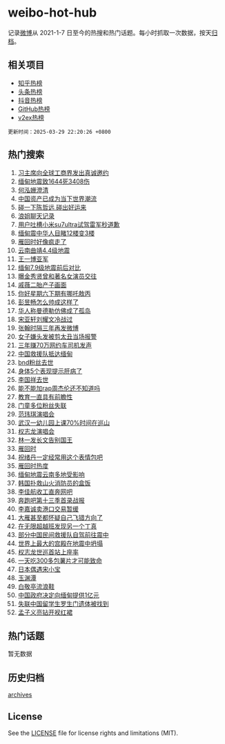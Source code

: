 # weibo-hot-hub

记录[微博](https://www.weibo.com)从 2021-1-7 日至今的热搜和热门话题。每小时抓取一次数据，按天[归档](archives)。

## 相关项目

- [知乎热榜](https://github.com/snaildev/zhihu-hot-hub)
- [头条热榜](https://github.com/snaildev/toutiao-hot-hub)
- [抖音热榜](https://github.com/snaildev/douyin-hot-hub)
- [GitHub热榜](https://github.com/snaildev/github-hot-hub)
- [v2ex热榜](https://github.com/snaildev/v2ex-hot-hub)


`更新时间：2025-03-29 22:20:26 +0800`

## 热门搜索

1. [习主席向全球工商界发出真诚邀约](https://m.weibo.cn/search?containerid=100103type%3D1%26t%3D10%26q%3D%23%E4%B9%A0%E4%B8%BB%E5%B8%AD%E5%90%91%E5%85%A8%E7%90%83%E5%B7%A5%E5%95%86%E7%95%8C%E5%8F%91%E5%87%BA%E7%9C%9F%E8%AF%9A%E9%82%80%E7%BA%A6%23&stream_entry_id=51&isnewpage=1&extparam=seat%3D1%26filter_type%3Drealtimehot%26stream_entry_id%3D51%26c_type%3D51%26q%3D%2523%25E4%25B9%25A0%25E4%25B8%25BB%25E5%25B8%25AD%25E5%2590%2591%25E5%2585%25A8%25E7%2590%2583%25E5%25B7%25A5%25E5%2595%2586%25E7%2595%258C%25E5%258F%2591%25E5%2587%25BA%25E7%259C%259F%25E8%25AF%259A%25E9%2582%2580%25E7%25BA%25A6%2523%26cate%3D10103%26pos%3D0%26dgr%3D0%26display_time%3D1743258019%26pre_seqid%3D17432580199170301752269)
1. [缅甸地震致1644死3408伤](https://m.weibo.cn/search?containerid=100103type%3D1%26t%3D10%26q%3D%23%E7%BC%85%E7%94%B8%E5%9C%B0%E9%9C%87%E8%87%B41644%E6%AD%BB3408%E4%BC%A4%23&stream_entry_id=31&isnewpage=1&extparam=seat%3D1%26filter_type%3Drealtimehot%26pos%3D0%26c_type%3D31%26q%3D%2523%25E7%25BC%2585%25E7%2594%25B8%25E5%259C%25B0%25E9%259C%2587%25E8%2587%25B41644%25E6%25AD%25BB3408%25E4%25BC%25A4%2523%26cate%3D5001%26stream_entry_id%3D31%26flag%3D1%26dgr%3D0%26realpos%3D1%26band_rank%3D1%26lcate%3D5001%26display_time%3D1743258019%26pre_seqid%3D17432580199170301752269)
1. [何泓姗澄清](https://m.weibo.cn/search?containerid=100103type%3D1%26t%3D10%26q%3D%23%E4%BD%95%E6%B3%93%E5%A7%97%E6%BE%84%E6%B8%85%23&stream_entry_id=31&isnewpage=1&extparam=seat%3D1%26filter_type%3Drealtimehot%26pos%3D1%26c_type%3D31%26q%3D%2523%25E4%25BD%2595%25E6%25B3%2593%25E5%25A7%2597%25E6%25BE%2584%25E6%25B8%2585%2523%26cate%3D5001%26stream_entry_id%3D31%26flag%3D2%26dgr%3D0%26realpos%3D2%26band_rank%3D2%26lcate%3D5001%26display_time%3D1743258019%26pre_seqid%3D17432580199170301752269)
1. [中国资产已成为当下世界潮流](https://m.weibo.cn/search?containerid=100103type%3D1%26t%3D10%26q%3D%23%E4%B8%AD%E5%9B%BD%E8%B5%84%E4%BA%A7%E5%B7%B2%E6%88%90%E4%B8%BA%E5%BD%93%E4%B8%8B%E4%B8%96%E7%95%8C%E6%BD%AE%E6%B5%81%23&stream_entry_id=31&isnewpage=1&extparam=seat%3D1%26filter_type%3Drealtimehot%26pos%3D2%26c_type%3D31%26q%3D%2523%25E4%25B8%25AD%25E5%259B%25BD%25E8%25B5%2584%25E4%25BA%25A7%25E5%25B7%25B2%25E6%2588%2590%25E4%25B8%25BA%25E5%25BD%2593%25E4%25B8%258B%25E4%25B8%2596%25E7%2595%258C%25E6%25BD%25AE%25E6%25B5%2581%2523%26cate%3D5001%26stream_entry_id%3D31%26flag%3D1%26dgr%3D0%26realpos%3D3%26band_rank%3D3%26lcate%3D5001%26display_time%3D1743258019%26pre_seqid%3D17432580199170301752269)
1. [碰一下陈哲远 碰出好运来](https://m.weibo.cn/search?containerid=100103type%3D1%26t%3D10%26q%3D%23%E7%A2%B0%E4%B8%80%E4%B8%8B%E9%99%88%E5%93%B2%E8%BF%9C+%E7%A2%B0%E5%87%BA%E5%A5%BD%E8%BF%90%E6%9D%A5%23&stream_entry_id=31&isnewpage=1&extparam=seat%3D1%26filter_type%3Drealtimehot%26pos%3D3%26c_type%3D31%26q%3D%2523%25E7%25A2%25B0%25E4%25B8%2580%25E4%25B8%258B%25E9%2599%2588%25E5%2593%25B2%25E8%25BF%259C%2520%25E7%25A2%25B0%25E5%2587%25BA%25E5%25A5%25BD%25E8%25BF%2590%25E6%259D%25A5%2523%26cate%3D5001%26adid%3D281283%26topic_ad%3D1%26is_ad_pos%3D1%26dgr%3D0%26band_rank%3D4%26stream_entry_id%3D31%26lcate%3D5001%26display_time%3D1743258019%26pre_seqid%3D17432580199170301752269)
1. [浪姐聊天记录](https://m.weibo.cn/search?containerid=100103type%3D1%26t%3D10%26q%3D%E6%B5%AA%E5%A7%90%E8%81%8A%E5%A4%A9%E8%AE%B0%E5%BD%95&stream_entry_id=31&isnewpage=1&extparam=seat%3D1%26filter_type%3Drealtimehot%26pos%3D4%26c_type%3D31%26q%3D%25E6%25B5%25AA%25E5%25A7%2590%25E8%2581%258A%25E5%25A4%25A9%25E8%25AE%25B0%25E5%25BD%2595%26cate%3D5001%26stream_entry_id%3D31%26flag%3D1%26dgr%3D0%26realpos%3D4%26band_rank%3D4%26lcate%3D5001%26display_time%3D1743258019%26pre_seqid%3D17432580199170301752269)
1. [用户吐槽小米su7ultra试驾雷军秒道歉](https://m.weibo.cn/search?containerid=100103type%3D1%26t%3D10%26q%3D%23%E7%94%A8%E6%88%B7%E5%90%90%E6%A7%BD%E5%B0%8F%E7%B1%B3su7ultra%E8%AF%95%E9%A9%BE%E9%9B%B7%E5%86%9B%E7%A7%92%E9%81%93%E6%AD%89%23&stream_entry_id=31&isnewpage=1&extparam=seat%3D1%26filter_type%3Drealtimehot%26pos%3D5%26c_type%3D31%26q%3D%2523%25E7%2594%25A8%25E6%2588%25B7%25E5%2590%2590%25E6%25A7%25BD%25E5%25B0%258F%25E7%25B1%25B3su7ultra%25E8%25AF%2595%25E9%25A9%25BE%25E9%259B%25B7%25E5%2586%259B%25E7%25A7%2592%25E9%2581%2593%25E6%25AD%2589%2523%26cate%3D5001%26stream_entry_id%3D31%26flag%3D1%26dgr%3D0%26realpos%3D5%26band_rank%3D5%26lcate%3D5001%26display_time%3D1743258019%26pre_seqid%3D17432580199170301752269)
1. [缅甸震中华人目睹12楼变3楼](https://m.weibo.cn/search?containerid=100103type%3D1%26t%3D10%26q%3D%23%E7%BC%85%E7%94%B8%E9%9C%87%E4%B8%AD%E5%8D%8E%E4%BA%BA%E7%9B%AE%E7%9D%B912%E6%A5%BC%E5%8F%983%E6%A5%BC%23&stream_entry_id=31&isnewpage=1&extparam=seat%3D1%26filter_type%3Drealtimehot%26pos%3D6%26c_type%3D31%26q%3D%2523%25E7%25BC%2585%25E7%2594%25B8%25E9%259C%2587%25E4%25B8%25AD%25E5%258D%258E%25E4%25BA%25BA%25E7%259B%25AE%25E7%259D%25B912%25E6%25A5%25BC%25E5%258F%25983%25E6%25A5%25BC%2523%26cate%3D5001%26stream_entry_id%3D31%26flag%3D0%26dgr%3D0%26realpos%3D6%26band_rank%3D6%26lcate%3D5001%26display_time%3D1743258019%26pre_seqid%3D17432580199170301752269)
1. [雁回时好像疯走了](https://m.weibo.cn/search?containerid=100103type%3D1%26t%3D10%26q%3D%E9%9B%81%E5%9B%9E%E6%97%B6%E5%A5%BD%E5%83%8F%E7%96%AF%E8%B5%B0%E4%BA%86&stream_entry_id=31&isnewpage=1&extparam=seat%3D1%26filter_type%3Drealtimehot%26pos%3D7%26c_type%3D31%26q%3D%25E9%259B%2581%25E5%259B%259E%25E6%2597%25B6%25E5%25A5%25BD%25E5%2583%258F%25E7%2596%25AF%25E8%25B5%25B0%25E4%25BA%2586%26cate%3D5001%26stream_entry_id%3D31%26flag%3D0%26dgr%3D0%26realpos%3D7%26band_rank%3D7%26lcate%3D5001%26display_time%3D1743258019%26pre_seqid%3D17432580199170301752269)
1. [云南曲靖4.4级地震](https://m.weibo.cn/search?containerid=100103type%3D1%26t%3D10%26q%3D%23%E4%BA%91%E5%8D%97%E6%9B%B2%E9%9D%964.4%E7%BA%A7%E5%9C%B0%E9%9C%87%23&stream_entry_id=31&isnewpage=1&extparam=seat%3D1%26filter_type%3Drealtimehot%26pos%3D8%26c_type%3D31%26q%3D%2523%25E4%25BA%2591%25E5%258D%2597%25E6%259B%25B2%25E9%259D%25964.4%25E7%25BA%25A7%25E5%259C%25B0%25E9%259C%2587%2523%26cate%3D5001%26stream_entry_id%3D31%26flag%3D0%26dgr%3D0%26realpos%3D8%26band_rank%3D8%26lcate%3D5001%26display_time%3D1743258019%26pre_seqid%3D17432580199170301752269)
1. [王一博亚军](https://m.weibo.cn/search?containerid=100103type%3D1%26t%3D10%26q%3D%E7%8E%8B%E4%B8%80%E5%8D%9A%E4%BA%9A%E5%86%9B&stream_entry_id=31&isnewpage=1&extparam=seat%3D1%26filter_type%3Drealtimehot%26pos%3D9%26c_type%3D31%26q%3D%25E7%258E%258B%25E4%25B8%2580%25E5%258D%259A%25E4%25BA%259A%25E5%2586%259B%26cate%3D5001%26stream_entry_id%3D31%26flag%3D16%26dgr%3D0%26realpos%3D9%26band_rank%3D9%26lcate%3D5001%26display_time%3D1743258019%26pre_seqid%3D17432580199170301752269)
1. [缅甸7.9级地震前后对比](https://m.weibo.cn/search?containerid=100103type%3D1%26t%3D10%26q%3D%23%E7%BC%85%E7%94%B87.9%E7%BA%A7%E5%9C%B0%E9%9C%87%E5%89%8D%E5%90%8E%E5%AF%B9%E6%AF%94%23&stream_entry_id=31&isnewpage=1&extparam=seat%3D1%26filter_type%3Drealtimehot%26pos%3D10%26c_type%3D31%26q%3D%2523%25E7%25BC%2585%25E7%2594%25B87.9%25E7%25BA%25A7%25E5%259C%25B0%25E9%259C%2587%25E5%2589%258D%25E5%2590%258E%25E5%25AF%25B9%25E6%25AF%2594%2523%26cate%3D5001%26stream_entry_id%3D31%26flag%3D0%26dgr%3D0%26realpos%3D10%26band_rank%3D10%26lcate%3D5001%26display_time%3D1743258019%26pre_seqid%3D17432580199170301752269)
1. [曝金秀贤曾和著名女演员交往](https://m.weibo.cn/search?containerid=100103type%3D1%26t%3D10%26q%3D%23%E6%9B%9D%E9%87%91%E7%A7%80%E8%B4%A4%E6%9B%BE%E5%92%8C%E8%91%97%E5%90%8D%E5%A5%B3%E6%BC%94%E5%91%98%E4%BA%A4%E5%BE%80%23&stream_entry_id=31&isnewpage=1&extparam=seat%3D1%26filter_type%3Drealtimehot%26pos%3D11%26c_type%3D31%26q%3D%2523%25E6%259B%259D%25E9%2587%2591%25E7%25A7%2580%25E8%25B4%25A4%25E6%259B%25BE%25E5%2592%258C%25E8%2591%2597%25E5%2590%258D%25E5%25A5%25B3%25E6%25BC%2594%25E5%2591%2598%25E4%25BA%25A4%25E5%25BE%2580%2523%26cate%3D5001%26stream_entry_id%3D31%26flag%3D2%26dgr%3D0%26realpos%3D11%26band_rank%3D11%26lcate%3D5001%26display_time%3D1743258019%26pre_seqid%3D17432580199170301752269)
1. [戚薇二胎产子画面](https://m.weibo.cn/search?containerid=100103type%3D1%26t%3D10%26q%3D%E6%88%9A%E8%96%87%E4%BA%8C%E8%83%8E%E4%BA%A7%E5%AD%90%E7%94%BB%E9%9D%A2&stream_entry_id=31&isnewpage=1&extparam=seat%3D1%26filter_type%3Drealtimehot%26pos%3D12%26c_type%3D31%26q%3D%25E6%2588%259A%25E8%2596%2587%25E4%25BA%258C%25E8%2583%258E%25E4%25BA%25A7%25E5%25AD%2590%25E7%2594%25BB%25E9%259D%25A2%26cate%3D5001%26stream_entry_id%3D31%26flag%3D2%26dgr%3D0%26realpos%3D12%26band_rank%3D12%26lcate%3D5001%26display_time%3D1743258019%26pre_seqid%3D17432580199170301752269)
1. [你好星期六下期有哪吒敖丙](https://m.weibo.cn/search?containerid=100103type%3D1%26t%3D10%26q%3D%23%E4%BD%A0%E5%A5%BD%E6%98%9F%E6%9C%9F%E5%85%AD%E4%B8%8B%E6%9C%9F%E6%9C%89%E5%93%AA%E5%90%92%E6%95%96%E4%B8%99%23&stream_entry_id=31&isnewpage=1&extparam=seat%3D1%26filter_type%3Drealtimehot%26pos%3D13%26c_type%3D31%26q%3D%2523%25E4%25BD%25A0%25E5%25A5%25BD%25E6%2598%259F%25E6%259C%259F%25E5%2585%25AD%25E4%25B8%258B%25E6%259C%259F%25E6%259C%2589%25E5%2593%25AA%25E5%2590%2592%25E6%2595%2596%25E4%25B8%2599%2523%26cate%3D5001%26stream_entry_id%3D31%26flag%3D1%26dgr%3D0%26realpos%3D13%26band_rank%3D13%26lcate%3D5001%26display_time%3D1743258019%26pre_seqid%3D17432580199170301752269)
1. [彭昱畅怎么帅成这样了](https://m.weibo.cn/search?containerid=100103type%3D1%26t%3D10%26q%3D%23%E5%BD%AD%E6%98%B1%E7%95%85%E6%80%8E%E4%B9%88%E5%B8%85%E6%88%90%E8%BF%99%E6%A0%B7%E4%BA%86%23&stream_entry_id=31&isnewpage=1&extparam=seat%3D1%26filter_type%3Drealtimehot%26pos%3D14%26c_type%3D31%26q%3D%2523%25E5%25BD%25AD%25E6%2598%25B1%25E7%2595%2585%25E6%2580%258E%25E4%25B9%2588%25E5%25B8%2585%25E6%2588%2590%25E8%25BF%2599%25E6%25A0%25B7%25E4%25BA%2586%2523%26cate%3D5001%26stream_entry_id%3D31%26flag%3D0%26dgr%3D0%26realpos%3D14%26band_rank%3D14%26lcate%3D5001%26display_time%3D1743258019%26pre_seqid%3D17432580199170301752269)
1. [华人称曼德勒仿佛成了孤岛](https://m.weibo.cn/search?containerid=100103type%3D1%26t%3D10%26q%3D%23%E5%8D%8E%E4%BA%BA%E7%A7%B0%E6%9B%BC%E5%BE%B7%E5%8B%92%E4%BB%BF%E4%BD%9B%E6%88%90%E4%BA%86%E5%AD%A4%E5%B2%9B%23&stream_entry_id=31&isnewpage=1&extparam=seat%3D1%26filter_type%3Drealtimehot%26pos%3D15%26c_type%3D31%26q%3D%2523%25E5%258D%258E%25E4%25BA%25BA%25E7%25A7%25B0%25E6%259B%25BC%25E5%25BE%25B7%25E5%258B%2592%25E4%25BB%25BF%25E4%25BD%259B%25E6%2588%2590%25E4%25BA%2586%25E5%25AD%25A4%25E5%25B2%259B%2523%26cate%3D5001%26stream_entry_id%3D31%26flag%3D1%26dgr%3D0%26realpos%3D15%26band_rank%3D15%26lcate%3D5001%26display_time%3D1743258019%26pre_seqid%3D17432580199170301752269)
1. [宋亚轩刘耀文冷战过](https://m.weibo.cn/search?containerid=100103type%3D1%26t%3D10%26q%3D%23%E5%AE%8B%E4%BA%9A%E8%BD%A9%E5%88%98%E8%80%80%E6%96%87%E5%86%B7%E6%88%98%E8%BF%87%23&stream_entry_id=31&isnewpage=1&extparam=seat%3D1%26filter_type%3Drealtimehot%26pos%3D16%26c_type%3D31%26q%3D%2523%25E5%25AE%258B%25E4%25BA%259A%25E8%25BD%25A9%25E5%2588%2598%25E8%2580%2580%25E6%2596%2587%25E5%2586%25B7%25E6%2588%2598%25E8%25BF%2587%2523%26cate%3D5001%26stream_entry_id%3D31%26flag%3D1%26dgr%3D0%26realpos%3D16%26band_rank%3D16%26lcate%3D5001%26display_time%3D1743258019%26pre_seqid%3D17432580199170301752269)
1. [张翰时隔三年再发微博](https://m.weibo.cn/search?containerid=100103type%3D1%26t%3D10%26q%3D%23%E5%BC%A0%E7%BF%B0%E6%97%B6%E9%9A%94%E4%B8%89%E5%B9%B4%E5%86%8D%E5%8F%91%E5%BE%AE%E5%8D%9A%23&stream_entry_id=31&isnewpage=1&extparam=seat%3D1%26filter_type%3Drealtimehot%26pos%3D17%26c_type%3D31%26q%3D%2523%25E5%25BC%25A0%25E7%25BF%25B0%25E6%2597%25B6%25E9%259A%2594%25E4%25B8%2589%25E5%25B9%25B4%25E5%2586%258D%25E5%258F%2591%25E5%25BE%25AE%25E5%258D%259A%2523%26cate%3D5001%26stream_entry_id%3D31%26flag%3D0%26dgr%3D0%26realpos%3D17%26band_rank%3D17%26lcate%3D5001%26display_time%3D1743258019%26pre_seqid%3D17432580199170301752269)
1. [女子嫌头发被剪太丑当场报警](https://m.weibo.cn/search?containerid=100103type%3D1%26t%3D10%26q%3D%23%E5%A5%B3%E5%AD%90%E5%AB%8C%E5%A4%B4%E5%8F%91%E8%A2%AB%E5%89%AA%E5%A4%AA%E4%B8%91%E5%BD%93%E5%9C%BA%E6%8A%A5%E8%AD%A6%23&stream_entry_id=31&isnewpage=1&extparam=seat%3D1%26filter_type%3Drealtimehot%26pos%3D18%26c_type%3D31%26q%3D%2523%25E5%25A5%25B3%25E5%25AD%2590%25E5%25AB%258C%25E5%25A4%25B4%25E5%258F%2591%25E8%25A2%25AB%25E5%2589%25AA%25E5%25A4%25AA%25E4%25B8%2591%25E5%25BD%2593%25E5%259C%25BA%25E6%258A%25A5%25E8%25AD%25A6%2523%26cate%3D5001%26stream_entry_id%3D31%26flag%3D0%26dgr%3D0%26realpos%3D18%26band_rank%3D18%26lcate%3D5001%26display_time%3D1743258019%26pre_seqid%3D17432580199170301752269)
1. [三年赚70万网约车司机发声](https://m.weibo.cn/search?containerid=100103type%3D1%26t%3D10%26q%3D%23%E4%B8%89%E5%B9%B4%E8%B5%9A70%E4%B8%87%E7%BD%91%E7%BA%A6%E8%BD%A6%E5%8F%B8%E6%9C%BA%E5%8F%91%E5%A3%B0%23&stream_entry_id=31&isnewpage=1&extparam=seat%3D1%26filter_type%3Drealtimehot%26pos%3D19%26c_type%3D31%26q%3D%2523%25E4%25B8%2589%25E5%25B9%25B4%25E8%25B5%259A70%25E4%25B8%2587%25E7%25BD%2591%25E7%25BA%25A6%25E8%25BD%25A6%25E5%258F%25B8%25E6%259C%25BA%25E5%258F%2591%25E5%25A3%25B0%2523%26cate%3D5001%26stream_entry_id%3D31%26flag%3D0%26dgr%3D0%26realpos%3D19%26band_rank%3D19%26lcate%3D5001%26display_time%3D1743258019%26pre_seqid%3D17432580199170301752269)
1. [中国救援队抵达缅甸](https://m.weibo.cn/search?containerid=100103type%3D1%26t%3D10%26q%3D%23%E4%B8%AD%E5%9B%BD%E6%95%91%E6%8F%B4%E9%98%9F%E6%8A%B5%E8%BE%BE%E7%BC%85%E7%94%B8%23&stream_entry_id=31&isnewpage=1&extparam=seat%3D1%26filter_type%3Drealtimehot%26pos%3D20%26c_type%3D31%26q%3D%2523%25E4%25B8%25AD%25E5%259B%25BD%25E6%2595%2591%25E6%258F%25B4%25E9%2598%259F%25E6%258A%25B5%25E8%25BE%25BE%25E7%25BC%2585%25E7%2594%25B8%2523%26cate%3D5001%26stream_entry_id%3D31%26flag%3D0%26dgr%3D0%26realpos%3D20%26band_rank%3D20%26lcate%3D5001%26display_time%3D1743258019%26pre_seqid%3D17432580199170301752269)
1. [bnd粉丝去世](https://m.weibo.cn/search?containerid=100103type%3D1%26t%3D10%26q%3Dbnd%E7%B2%89%E4%B8%9D%E5%8E%BB%E4%B8%96&stream_entry_id=31&isnewpage=1&extparam=seat%3D1%26filter_type%3Drealtimehot%26pos%3D21%26c_type%3D31%26q%3Dbnd%25E7%25B2%2589%25E4%25B8%259D%25E5%258E%25BB%25E4%25B8%2596%26cate%3D5001%26stream_entry_id%3D31%26flag%3D2%26dgr%3D0%26realpos%3D21%26band_rank%3D21%26lcate%3D5001%26display_time%3D1743258019%26pre_seqid%3D17432580199170301752269)
1. [身体5个表现提示肝病了](https://m.weibo.cn/search?containerid=100103type%3D1%26t%3D10%26q%3D%23%E8%BA%AB%E4%BD%935%E4%B8%AA%E8%A1%A8%E7%8E%B0%E6%8F%90%E7%A4%BA%E8%82%9D%E7%97%85%E4%BA%86%23&stream_entry_id=31&isnewpage=1&extparam=seat%3D1%26filter_type%3Drealtimehot%26pos%3D22%26c_type%3D31%26q%3D%2523%25E8%25BA%25AB%25E4%25BD%25935%25E4%25B8%25AA%25E8%25A1%25A8%25E7%258E%25B0%25E6%258F%2590%25E7%25A4%25BA%25E8%2582%259D%25E7%2597%2585%25E4%25BA%2586%2523%26cate%3D5001%26stream_entry_id%3D31%26flag%3D0%26dgr%3D0%26realpos%3D22%26band_rank%3D22%26lcate%3D5001%26display_time%3D1743258019%26pre_seqid%3D17432580199170301752269)
1. [李国祥去世](https://m.weibo.cn/search?containerid=100103type%3D1%26t%3D10%26q%3D%23%E6%9D%8E%E5%9B%BD%E7%A5%A5%E5%8E%BB%E4%B8%96%23&stream_entry_id=31&isnewpage=1&extparam=seat%3D1%26filter_type%3Drealtimehot%26pos%3D23%26c_type%3D31%26q%3D%2523%25E6%259D%258E%25E5%259B%25BD%25E7%25A5%25A5%25E5%258E%25BB%25E4%25B8%2596%2523%26cate%3D5001%26stream_entry_id%3D31%26flag%3D0%26dgr%3D0%26realpos%3D23%26band_rank%3D23%26lcate%3D5001%26display_time%3D1743258019%26pre_seqid%3D17432580199170301752269)
1. [能不能加rap周杰伦还不知道吗](https://m.weibo.cn/search?containerid=100103type%3D1%26t%3D10%26q%3D%E8%83%BD%E4%B8%8D%E8%83%BD%E5%8A%A0rap%E5%91%A8%E6%9D%B0%E4%BC%A6%E8%BF%98%E4%B8%8D%E7%9F%A5%E9%81%93%E5%90%97&stream_entry_id=31&isnewpage=1&extparam=seat%3D1%26filter_type%3Drealtimehot%26pos%3D24%26c_type%3D31%26q%3D%25E8%2583%25BD%25E4%25B8%258D%25E8%2583%25BD%25E5%258A%25A0rap%25E5%2591%25A8%25E6%259D%25B0%25E4%25BC%25A6%25E8%25BF%2598%25E4%25B8%258D%25E7%259F%25A5%25E9%2581%2593%25E5%2590%2597%26cate%3D5001%26stream_entry_id%3D31%26flag%3D1%26dgr%3D0%26realpos%3D24%26band_rank%3D24%26lcate%3D5001%26display_time%3D1743258019%26pre_seqid%3D17432580199170301752269)
1. [教育一直具有前瞻性](https://m.weibo.cn/search?containerid=100103type%3D1%26t%3D10%26q%3D%E6%95%99%E8%82%B2%E4%B8%80%E7%9B%B4%E5%85%B7%E6%9C%89%E5%89%8D%E7%9E%BB%E6%80%A7&stream_entry_id=31&isnewpage=1&extparam=seat%3D1%26filter_type%3Drealtimehot%26pos%3D25%26c_type%3D31%26q%3D%25E6%2595%2599%25E8%2582%25B2%25E4%25B8%2580%25E7%259B%25B4%25E5%2585%25B7%25E6%259C%2589%25E5%2589%258D%25E7%259E%25BB%25E6%2580%25A7%26cate%3D5001%26stream_entry_id%3D31%26flag%3D1%26dgr%3D0%26realpos%3D25%26band_rank%3D25%26lcate%3D5001%26display_time%3D1743258019%26pre_seqid%3D17432580199170301752269)
1. [门童多位粉丝失联](https://m.weibo.cn/search?containerid=100103type%3D1%26t%3D10%26q%3D%23%E9%97%A8%E7%AB%A5%E5%A4%9A%E4%BD%8D%E7%B2%89%E4%B8%9D%E5%A4%B1%E8%81%94%23&stream_entry_id=31&isnewpage=1&extparam=seat%3D1%26filter_type%3Drealtimehot%26pos%3D26%26c_type%3D31%26q%3D%2523%25E9%2597%25A8%25E7%25AB%25A5%25E5%25A4%259A%25E4%25BD%258D%25E7%25B2%2589%25E4%25B8%259D%25E5%25A4%25B1%25E8%2581%2594%2523%26cate%3D5001%26stream_entry_id%3D31%26flag%3D0%26dgr%3D0%26realpos%3D26%26band_rank%3D26%26lcate%3D5001%26display_time%3D1743258019%26pre_seqid%3D17432580199170301752269)
1. [范玮琪演唱会](https://m.weibo.cn/search?containerid=100103type%3D1%26t%3D10%26q%3D%E8%8C%83%E7%8E%AE%E7%90%AA%E6%BC%94%E5%94%B1%E4%BC%9A&stream_entry_id=31&isnewpage=1&extparam=seat%3D1%26filter_type%3Drealtimehot%26pos%3D27%26c_type%3D31%26q%3D%25E8%258C%2583%25E7%258E%25AE%25E7%2590%25AA%25E6%25BC%2594%25E5%2594%25B1%25E4%25BC%259A%26cate%3D5001%26stream_entry_id%3D31%26flag%3D1%26dgr%3D0%26realpos%3D27%26band_rank%3D27%26lcate%3D5001%26display_time%3D1743258019%26pre_seqid%3D17432580199170301752269)
1. [武汉一幼儿园上课70%时间在巡山](https://m.weibo.cn/search?containerid=100103type%3D1%26t%3D10%26q%3D%23%E6%AD%A6%E6%B1%89%E4%B8%80%E5%B9%BC%E5%84%BF%E5%9B%AD%E4%B8%8A%E8%AF%BE70%25%E6%97%B6%E9%97%B4%E5%9C%A8%E5%B7%A1%E5%B1%B1%23&stream_entry_id=31&isnewpage=1&extparam=seat%3D1%26filter_type%3Drealtimehot%26pos%3D28%26c_type%3D31%26q%3D%2523%25E6%25AD%25A6%25E6%25B1%2589%25E4%25B8%2580%25E5%25B9%25BC%25E5%2584%25BF%25E5%259B%25AD%25E4%25B8%258A%25E8%25AF%25BE70%2525%25E6%2597%25B6%25E9%2597%25B4%25E5%259C%25A8%25E5%25B7%25A1%25E5%25B1%25B1%2523%26cate%3D5001%26stream_entry_id%3D31%26flag%3D0%26dgr%3D0%26realpos%3D28%26band_rank%3D28%26lcate%3D5001%26display_time%3D1743258019%26pre_seqid%3D17432580199170301752269)
1. [权志龙演唱会](https://m.weibo.cn/search?containerid=100103type%3D1%26t%3D10%26q%3D%E6%9D%83%E5%BF%97%E9%BE%99%E6%BC%94%E5%94%B1%E4%BC%9A&stream_entry_id=31&isnewpage=1&extparam=seat%3D1%26filter_type%3Drealtimehot%26pos%3D29%26c_type%3D31%26q%3D%25E6%259D%2583%25E5%25BF%2597%25E9%25BE%2599%25E6%25BC%2594%25E5%2594%25B1%25E4%25BC%259A%26cate%3D5001%26stream_entry_id%3D31%26flag%3D0%26dgr%3D0%26realpos%3D29%26band_rank%3D29%26lcate%3D5001%26display_time%3D1743258019%26pre_seqid%3D17432580199170301752269)
1. [林一发长文告别国王](https://m.weibo.cn/search?containerid=100103type%3D1%26t%3D10%26q%3D%23%E6%9E%97%E4%B8%80%E5%8F%91%E9%95%BF%E6%96%87%E5%91%8A%E5%88%AB%E5%9B%BD%E7%8E%8B%23&stream_entry_id=31&isnewpage=1&extparam=seat%3D1%26filter_type%3Drealtimehot%26pos%3D30%26c_type%3D31%26q%3D%2523%25E6%259E%2597%25E4%25B8%2580%25E5%258F%2591%25E9%2595%25BF%25E6%2596%2587%25E5%2591%258A%25E5%2588%25AB%25E5%259B%25BD%25E7%258E%258B%2523%26cate%3D5001%26stream_entry_id%3D31%26flag%3D1%26dgr%3D0%26realpos%3D30%26band_rank%3D30%26lcate%3D5001%26display_time%3D1743258019%26pre_seqid%3D17432580199170301752269)
1. [雁回时](https://m.weibo.cn/search?containerid=100103type%3D1%26t%3D10%26q%3D%E9%9B%81%E5%9B%9E%E6%97%B6&stream_entry_id=31&isnewpage=1&extparam=seat%3D1%26filter_type%3Drealtimehot%26pos%3D31%26c_type%3D31%26q%3D%25E9%259B%2581%25E5%259B%259E%25E6%2597%25B6%26cate%3D5001%26stream_entry_id%3D31%26flag%3D0%26dgr%3D0%26realpos%3D31%26band_rank%3D31%26lcate%3D5001%26display_time%3D1743258019%26pre_seqid%3D17432580199170301752269)
1. [祝绪丹一定经常用这个表情包吧](https://m.weibo.cn/search?containerid=100103type%3D1%26t%3D10%26q%3D%E7%A5%9D%E7%BB%AA%E4%B8%B9%E4%B8%80%E5%AE%9A%E7%BB%8F%E5%B8%B8%E7%94%A8%E8%BF%99%E4%B8%AA%E8%A1%A8%E6%83%85%E5%8C%85%E5%90%A7&stream_entry_id=31&isnewpage=1&extparam=seat%3D1%26filter_type%3Drealtimehot%26pos%3D32%26c_type%3D31%26q%3D%25E7%25A5%259D%25E7%25BB%25AA%25E4%25B8%25B9%25E4%25B8%2580%25E5%25AE%259A%25E7%25BB%258F%25E5%25B8%25B8%25E7%2594%25A8%25E8%25BF%2599%25E4%25B8%25AA%25E8%25A1%25A8%25E6%2583%2585%25E5%258C%2585%25E5%2590%25A7%26cate%3D5001%26stream_entry_id%3D31%26flag%3D1%26dgr%3D0%26realpos%3D32%26band_rank%3D32%26lcate%3D5001%26display_time%3D1743258019%26pre_seqid%3D17432580199170301752269)
1. [雁回时热度](https://m.weibo.cn/search?containerid=100103type%3D1%26t%3D10%26q%3D%E9%9B%81%E5%9B%9E%E6%97%B6%E7%83%AD%E5%BA%A6&stream_entry_id=31&isnewpage=1&extparam=seat%3D1%26filter_type%3Drealtimehot%26pos%3D33%26c_type%3D31%26q%3D%25E9%259B%2581%25E5%259B%259E%25E6%2597%25B6%25E7%2583%25AD%25E5%25BA%25A6%26cate%3D5001%26stream_entry_id%3D31%26flag%3D0%26dgr%3D0%26realpos%3D33%26band_rank%3D33%26lcate%3D5001%26display_time%3D1743258019%26pre_seqid%3D17432580199170301752269)
1. [缅甸地震云南多地受影响](https://m.weibo.cn/search?containerid=100103type%3D1%26t%3D10%26q%3D%23%E7%BC%85%E7%94%B8%E5%9C%B0%E9%9C%87%E4%BA%91%E5%8D%97%E5%A4%9A%E5%9C%B0%E5%8F%97%E5%BD%B1%E5%93%8D%23&stream_entry_id=31&isnewpage=1&extparam=seat%3D1%26filter_type%3Drealtimehot%26pos%3D34%26c_type%3D31%26q%3D%2523%25E7%25BC%2585%25E7%2594%25B8%25E5%259C%25B0%25E9%259C%2587%25E4%25BA%2591%25E5%258D%2597%25E5%25A4%259A%25E5%259C%25B0%25E5%258F%2597%25E5%25BD%25B1%25E5%2593%258D%2523%26cate%3D5001%26stream_entry_id%3D31%26flag%3D0%26dgr%3D0%26realpos%3D34%26band_rank%3D34%26lcate%3D5001%26display_time%3D1743258019%26pre_seqid%3D17432580199170301752269)
1. [韩国扑救山火消防员的盒饭](https://m.weibo.cn/search?containerid=100103type%3D1%26t%3D10%26q%3D%E9%9F%A9%E5%9B%BD%E6%89%91%E6%95%91%E5%B1%B1%E7%81%AB%E6%B6%88%E9%98%B2%E5%91%98%E7%9A%84%E7%9B%92%E9%A5%AD&stream_entry_id=31&isnewpage=1&extparam=seat%3D1%26filter_type%3Drealtimehot%26pos%3D35%26c_type%3D31%26q%3D%25E9%259F%25A9%25E5%259B%25BD%25E6%2589%2591%25E6%2595%2591%25E5%25B1%25B1%25E7%2581%25AB%25E6%25B6%2588%25E9%2598%25B2%25E5%2591%2598%25E7%259A%2584%25E7%259B%2592%25E9%25A5%25AD%26cate%3D5001%26stream_entry_id%3D31%26flag%3D0%26dgr%3D0%26realpos%3D35%26band_rank%3D35%26lcate%3D5001%26display_time%3D1743258019%26pre_seqid%3D17432580199170301752269)
1. [李佳航收工直奔网吧](https://m.weibo.cn/search?containerid=100103type%3D1%26t%3D10%26q%3D%23%E6%9D%8E%E4%BD%B3%E8%88%AA%E6%94%B6%E5%B7%A5%E7%9B%B4%E5%A5%94%E7%BD%91%E5%90%A7%23&stream_entry_id=31&isnewpage=1&extparam=seat%3D1%26filter_type%3Drealtimehot%26pos%3D36%26c_type%3D31%26q%3D%2523%25E6%259D%258E%25E4%25BD%25B3%25E8%2588%25AA%25E6%2594%25B6%25E5%25B7%25A5%25E7%259B%25B4%25E5%25A5%2594%25E7%25BD%2591%25E5%2590%25A7%2523%26cate%3D5001%26stream_entry_id%3D31%26flag%3D1%26dgr%3D0%26realpos%3D36%26band_rank%3D36%26lcate%3D5001%26display_time%3D1743258019%26pre_seqid%3D17432580199170301752269)
1. [奔跑吧第十三季首录战报](https://m.weibo.cn/search?containerid=100103type%3D1%26t%3D10%26q%3D%23%E5%A5%94%E8%B7%91%E5%90%A7%E7%AC%AC%E5%8D%81%E4%B8%89%E5%AD%A3%E9%A6%96%E5%BD%95%E6%88%98%E6%8A%A5%23&stream_entry_id=31&isnewpage=1&extparam=seat%3D1%26filter_type%3Drealtimehot%26pos%3D37%26c_type%3D31%26q%3D%2523%25E5%25A5%2594%25E8%25B7%2591%25E5%2590%25A7%25E7%25AC%25AC%25E5%258D%2581%25E4%25B8%2589%25E5%25AD%25A3%25E9%25A6%2596%25E5%25BD%2595%25E6%2588%2598%25E6%258A%25A5%2523%26cate%3D5001%26stream_entry_id%3D31%26flag%3D1%26dgr%3D0%26realpos%3D37%26band_rank%3D37%26lcate%3D5001%26display_time%3D1743258019%26pre_seqid%3D17432580199170301752269)
1. [李嘉诚卖港口交易暂缓](https://m.weibo.cn/search?containerid=100103type%3D1%26t%3D10%26q%3D%23%E6%9D%8E%E5%98%89%E8%AF%9A%E5%8D%96%E6%B8%AF%E5%8F%A3%E4%BA%A4%E6%98%93%E6%9A%82%E7%BC%93%23&stream_entry_id=31&isnewpage=1&extparam=seat%3D1%26filter_type%3Drealtimehot%26pos%3D38%26c_type%3D31%26q%3D%2523%25E6%259D%258E%25E5%2598%2589%25E8%25AF%259A%25E5%258D%2596%25E6%25B8%25AF%25E5%258F%25A3%25E4%25BA%25A4%25E6%2598%2593%25E6%259A%2582%25E7%25BC%2593%2523%26cate%3D5001%26stream_entry_id%3D31%26flag%3D1%26dgr%3D0%26realpos%3D38%26band_rank%3D38%26lcate%3D5001%26display_time%3D1743258019%26pre_seqid%3D17432580199170301752269)
1. [大雁甚至都怀疑自己飞错方向了](https://m.weibo.cn/search?containerid=100103type%3D1%26t%3D10%26q%3D%E5%A4%A7%E9%9B%81%E7%94%9A%E8%87%B3%E9%83%BD%E6%80%80%E7%96%91%E8%87%AA%E5%B7%B1%E9%A3%9E%E9%94%99%E6%96%B9%E5%90%91%E4%BA%86&stream_entry_id=31&isnewpage=1&extparam=seat%3D1%26filter_type%3Drealtimehot%26pos%3D39%26c_type%3D31%26q%3D%25E5%25A4%25A7%25E9%259B%2581%25E7%2594%259A%25E8%2587%25B3%25E9%2583%25BD%25E6%2580%2580%25E7%2596%2591%25E8%2587%25AA%25E5%25B7%25B1%25E9%25A3%259E%25E9%2594%2599%25E6%2596%25B9%25E5%2590%2591%25E4%25BA%2586%26cate%3D5001%26stream_entry_id%3D31%26flag%3D1%26dgr%3D0%26realpos%3D39%26band_rank%3D39%26lcate%3D5001%26display_time%3D1743258019%26pre_seqid%3D17432580199170301752269)
1. [在无限超越班发现另一个丁真](https://m.weibo.cn/search?containerid=100103type%3D1%26t%3D10%26q%3D%E5%9C%A8%E6%97%A0%E9%99%90%E8%B6%85%E8%B6%8A%E7%8F%AD%E5%8F%91%E7%8E%B0%E5%8F%A6%E4%B8%80%E4%B8%AA%E4%B8%81%E7%9C%9F&stream_entry_id=31&isnewpage=1&extparam=seat%3D1%26filter_type%3Drealtimehot%26pos%3D40%26c_type%3D31%26q%3D%25E5%259C%25A8%25E6%2597%25A0%25E9%2599%2590%25E8%25B6%2585%25E8%25B6%258A%25E7%258F%25AD%25E5%258F%2591%25E7%258E%25B0%25E5%258F%25A6%25E4%25B8%2580%25E4%25B8%25AA%25E4%25B8%2581%25E7%259C%259F%26cate%3D5001%26stream_entry_id%3D31%26flag%3D1%26dgr%3D0%26realpos%3D40%26band_rank%3D40%26lcate%3D5001%26display_time%3D1743258019%26pre_seqid%3D17432580199170301752269)
1. [部分中国民间救援队自驾前往震中](https://m.weibo.cn/search?containerid=100103type%3D1%26t%3D10%26q%3D%23%E9%83%A8%E5%88%86%E4%B8%AD%E5%9B%BD%E6%B0%91%E9%97%B4%E6%95%91%E6%8F%B4%E9%98%9F%E8%87%AA%E9%A9%BE%E5%89%8D%E5%BE%80%E9%9C%87%E4%B8%AD%23&stream_entry_id=31&isnewpage=1&extparam=seat%3D1%26filter_type%3Drealtimehot%26pos%3D41%26c_type%3D31%26q%3D%2523%25E9%2583%25A8%25E5%2588%2586%25E4%25B8%25AD%25E5%259B%25BD%25E6%25B0%2591%25E9%2597%25B4%25E6%2595%2591%25E6%258F%25B4%25E9%2598%259F%25E8%2587%25AA%25E9%25A9%25BE%25E5%2589%258D%25E5%25BE%2580%25E9%259C%2587%25E4%25B8%25AD%2523%26cate%3D5001%26stream_entry_id%3D31%26flag%3D1%26dgr%3D0%26realpos%3D41%26band_rank%3D41%26lcate%3D5001%26display_time%3D1743258019%26pre_seqid%3D17432580199170301752269)
1. [世界上最大的宫殿在地震中坍塌](https://m.weibo.cn/search?containerid=100103type%3D1%26t%3D10%26q%3D%23%E4%B8%96%E7%95%8C%E4%B8%8A%E6%9C%80%E5%A4%A7%E7%9A%84%E5%AE%AB%E6%AE%BF%E5%9C%A8%E5%9C%B0%E9%9C%87%E4%B8%AD%E5%9D%8D%E5%A1%8C%23&stream_entry_id=31&isnewpage=1&extparam=seat%3D1%26filter_type%3Drealtimehot%26pos%3D42%26c_type%3D31%26q%3D%2523%25E4%25B8%2596%25E7%2595%258C%25E4%25B8%258A%25E6%259C%2580%25E5%25A4%25A7%25E7%259A%2584%25E5%25AE%25AB%25E6%25AE%25BF%25E5%259C%25A8%25E5%259C%25B0%25E9%259C%2587%25E4%25B8%25AD%25E5%259D%258D%25E5%25A1%258C%2523%26cate%3D5001%26stream_entry_id%3D31%26flag%3D0%26dgr%3D0%26realpos%3D42%26band_rank%3D42%26lcate%3D5001%26display_time%3D1743258019%26pre_seqid%3D17432580199170301752269)
1. [权志龙世巡首站上座率](https://m.weibo.cn/search?containerid=100103type%3D1%26t%3D10%26q%3D%23%E6%9D%83%E5%BF%97%E9%BE%99%E4%B8%96%E5%B7%A1%E9%A6%96%E7%AB%99%E4%B8%8A%E5%BA%A7%E7%8E%87%23&stream_entry_id=31&isnewpage=1&extparam=seat%3D1%26filter_type%3Drealtimehot%26pos%3D43%26c_type%3D31%26q%3D%2523%25E6%259D%2583%25E5%25BF%2597%25E9%25BE%2599%25E4%25B8%2596%25E5%25B7%25A1%25E9%25A6%2596%25E7%25AB%2599%25E4%25B8%258A%25E5%25BA%25A7%25E7%258E%2587%2523%26cate%3D5001%26stream_entry_id%3D31%26flag%3D1%26dgr%3D0%26realpos%3D43%26band_rank%3D43%26lcate%3D5001%26display_time%3D1743258019%26pre_seqid%3D17432580199170301752269)
1. [一天吃300多包薯片才可能致命](https://m.weibo.cn/search?containerid=100103type%3D1%26t%3D10%26q%3D%23%E4%B8%80%E5%A4%A9%E5%90%83300%E5%A4%9A%E5%8C%85%E8%96%AF%E7%89%87%E6%89%8D%E5%8F%AF%E8%83%BD%E8%87%B4%E5%91%BD%23&stream_entry_id=31&isnewpage=1&extparam=seat%3D1%26filter_type%3Drealtimehot%26pos%3D44%26c_type%3D31%26q%3D%2523%25E4%25B8%2580%25E5%25A4%25A9%25E5%2590%2583300%25E5%25A4%259A%25E5%258C%2585%25E8%2596%25AF%25E7%2589%2587%25E6%2589%258D%25E5%258F%25AF%25E8%2583%25BD%25E8%2587%25B4%25E5%2591%25BD%2523%26cate%3D5001%26stream_entry_id%3D31%26flag%3D0%26dgr%3D0%26realpos%3D44%26band_rank%3D44%26lcate%3D5001%26display_time%3D1743258019%26pre_seqid%3D17432580199170301752269)
1. [日本偶遇宋小宝](https://m.weibo.cn/search?containerid=100103type%3D1%26t%3D10%26q%3D%23%E6%97%A5%E6%9C%AC%E5%81%B6%E9%81%87%E5%AE%8B%E5%B0%8F%E5%AE%9D%23&stream_entry_id=31&isnewpage=1&extparam=seat%3D1%26filter_type%3Drealtimehot%26pos%3D45%26c_type%3D31%26q%3D%2523%25E6%2597%25A5%25E6%259C%25AC%25E5%2581%25B6%25E9%2581%2587%25E5%25AE%258B%25E5%25B0%258F%25E5%25AE%259D%2523%26cate%3D5001%26stream_entry_id%3D31%26flag%3D1%26dgr%3D0%26realpos%3D45%26band_rank%3D45%26lcate%3D5001%26display_time%3D1743258019%26pre_seqid%3D17432580199170301752269)
1. [玉渊潭](https://m.weibo.cn/search?containerid=100103type%3D1%26t%3D10%26q%3D%E7%8E%89%E6%B8%8A%E6%BD%AD&stream_entry_id=31&isnewpage=1&extparam=seat%3D1%26filter_type%3Drealtimehot%26pos%3D46%26c_type%3D31%26q%3D%25E7%258E%2589%25E6%25B8%258A%25E6%25BD%25AD%26cate%3D5001%26stream_entry_id%3D31%26flag%3D0%26dgr%3D0%26realpos%3D46%26band_rank%3D46%26lcate%3D5001%26display_time%3D1743258019%26pre_seqid%3D17432580199170301752269)
1. [白敬亭流浪鞋](https://m.weibo.cn/search?containerid=100103type%3D1%26t%3D10%26q%3D%23%E7%99%BD%E6%95%AC%E4%BA%AD%E6%B5%81%E6%B5%AA%E9%9E%8B%23&stream_entry_id=31&isnewpage=1&extparam=seat%3D1%26filter_type%3Drealtimehot%26pos%3D47%26c_type%3D31%26q%3D%2523%25E7%2599%25BD%25E6%2595%25AC%25E4%25BA%25AD%25E6%25B5%2581%25E6%25B5%25AA%25E9%259E%258B%2523%26cate%3D5001%26stream_entry_id%3D31%26flag%3D0%26dgr%3D0%26realpos%3D47%26band_rank%3D47%26lcate%3D5001%26display_time%3D1743258019%26pre_seqid%3D17432580199170301752269)
1. [中国政府决定向缅甸提供1亿元](https://m.weibo.cn/search?containerid=100103type%3D1%26t%3D10%26q%3D%23%E4%B8%AD%E5%9B%BD%E6%94%BF%E5%BA%9C%E5%86%B3%E5%AE%9A%E5%90%91%E7%BC%85%E7%94%B8%E6%8F%90%E4%BE%9B1%E4%BA%BF%E5%85%83%23&stream_entry_id=31&isnewpage=1&extparam=seat%3D1%26filter_type%3Drealtimehot%26pos%3D48%26c_type%3D31%26q%3D%2523%25E4%25B8%25AD%25E5%259B%25BD%25E6%2594%25BF%25E5%25BA%259C%25E5%2586%25B3%25E5%25AE%259A%25E5%2590%2591%25E7%25BC%2585%25E7%2594%25B8%25E6%258F%2590%25E4%25BE%259B1%25E4%25BA%25BF%25E5%2585%2583%2523%26cate%3D5001%26stream_entry_id%3D31%26flag%3D0%26dgr%3D0%26realpos%3D48%26band_rank%3D48%26lcate%3D5001%26display_time%3D1743258019%26pre_seqid%3D17432580199170301752269)
1. [失联中国留学生罗生门遗体被找到](https://m.weibo.cn/search?containerid=100103type%3D1%26t%3D10%26q%3D%23%E5%A4%B1%E8%81%94%E4%B8%AD%E5%9B%BD%E7%95%99%E5%AD%A6%E7%94%9F%E7%BD%97%E7%94%9F%E9%97%A8%E9%81%97%E4%BD%93%E8%A2%AB%E6%89%BE%E5%88%B0%23&stream_entry_id=31&isnewpage=1&extparam=seat%3D1%26filter_type%3Drealtimehot%26pos%3D49%26c_type%3D31%26q%3D%2523%25E5%25A4%25B1%25E8%2581%2594%25E4%25B8%25AD%25E5%259B%25BD%25E7%2595%2599%25E5%25AD%25A6%25E7%2594%259F%25E7%25BD%2597%25E7%2594%259F%25E9%2597%25A8%25E9%2581%2597%25E4%25BD%2593%25E8%25A2%25AB%25E6%2589%25BE%25E5%2588%25B0%2523%26cate%3D5001%26stream_entry_id%3D31%26flag%3D1%26dgr%3D0%26realpos%3D49%26band_rank%3D49%26lcate%3D5001%26display_time%3D1743258019%26pre_seqid%3D17432580199170301752269)
1. [孟子义亮钻开衩红裙](https://m.weibo.cn/search?containerid=100103type%3D1%26t%3D10%26q%3D%23%E5%AD%9F%E5%AD%90%E4%B9%89%E4%BA%AE%E9%92%BB%E5%BC%80%E8%A1%A9%E7%BA%A2%E8%A3%99%23&stream_entry_id=31&isnewpage=1&extparam=seat%3D1%26filter_type%3Drealtimehot%26pos%3D50%26c_type%3D31%26q%3D%2523%25E5%25AD%259F%25E5%25AD%2590%25E4%25B9%2589%25E4%25BA%25AE%25E9%2592%25BB%25E5%25BC%2580%25E8%25A1%25A9%25E7%25BA%25A2%25E8%25A3%2599%2523%26cate%3D5001%26stream_entry_id%3D31%26flag%3D1%26dgr%3D0%26realpos%3D50%26band_rank%3D50%26lcate%3D5001%26display_time%3D1743258019%26pre_seqid%3D17432580199170301752269)

## 热门话题

暂无数据

## 历史归档

[archives](archives)

## License

See the [LICENSE](LICENSE) file for license rights and limitations (MIT).
